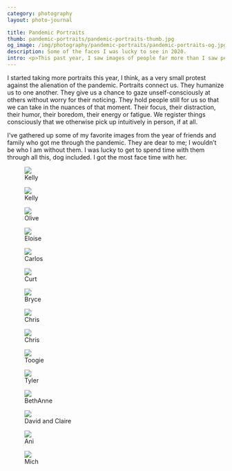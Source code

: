 ```yaml
---
category: photography
layout: photo-journal

title: Pandemic Portraits
thumb: pandemic-portraits/pandemic-portraits-thumb.jpg
og_image: /img/photography/pandemic-portraits/pandemic-portraits-og.jpg
description: Some of the faces I was lucky to see in 2020.
intro: <p>This past year, I saw images of people far more than I saw people in person. This may be true even in non-pandemic times (I’m a homebody, and spend more time on screens than I care to admit), yet it became a universal experience for those of us who did our best to stay put and weather this long storm. Our connection and comfort came mediated, at a remove. We found ourselves accidental wallflowers.</p>
---
```


<p>I started taking more portraits this year, I think, as a very small protest against the alienation of the pandemic. Portraits connect us. They humanize us to one another. They give us a chance to gaze unself-consciously at others without worry for their noticing. They hold people still for us so that we can take in the nuances of that moment. Their focus, their distraction, their humor, their boredom, their energy or fatigue. We register things consciously that we otherwise pick up intuitively in person, if at all.</p>

<p>I’ve gathered up some of my favorite images from the year of friends and family who got me through the pandemic. They are dear to me; I wouldn’t be who I am without them. I was lucky to get to spend time with them through all this, dog included. I got the most face time with her.</p>

<figure class="content-width">
	<img src="/img/photography/pandemic-portraits/pandemic-portraits-10.jpg">
	<figcaption>Kelly</figcaption>
</figure>

<figure class="image-left">
	<img src="/img/photography/pandemic-portraits/pandemic-portraits-9.jpg">
	<figcaption>Kelly</figcaption>
</figure>

<figure class="content-width">
	<img src="/img/photography/pandemic-portraits/pandemic-portraits-2.jpg">
	<figcaption>Olive</figcaption>
</figure>

<figure class="content-width">
	<img src="/img/photography/pandemic-portraits/pandemic-portraits-4.jpg">
	<figcaption>Eloise</figcaption>
</figure>

<figure class="image-right">
	<img src="/img/photography/pandemic-portraits/pandemic-portraits-12.jpg">
	<figcaption>Carlos</figcaption>
</figure>

<figure class="content-width">
	<img src="/img/photography/pandemic-portraits/pandemic-portraits-14.jpg">
	<figcaption>Curt</figcaption>
</figure>

<figure class="content-width">
	<img src="/img/photography/pandemic-portraits/pandemic-portraits-11.jpg">
	<figcaption>Bryce</figcaption>
</figure>

<figure class="content-width">
	<img src="/img/photography/pandemic-portraits/pandemic-portraits-3.jpg">
	<figcaption>Chris</figcaption>
</figure>

<figure class="content-width">
	<img src="/img/photography/pandemic-portraits/pandemic-portraits-13.jpg">
	<figcaption>Chris</figcaption>
</figure>

<figure class="content-width">
	<img src="/img/photography/pandemic-portraits/pandemic-portraits-7.jpg">
	<figcaption>Toogie</figcaption>
</figure>

<figure class="content-width">
	<img src="/img/photography/pandemic-portraits/pandemic-portraits-8.jpg">
	<figcaption>Tyler</figcaption>
</figure>

<figure class="image-left">
	<img src="/img/photography/pandemic-portraits/pandemic-portraits-16.jpg">
	<figcaption>BethAnne</figcaption>
</figure>

<figure class="content-width">
	<img src="/img/photography/pandemic-portraits/pandemic-portraits-5.jpg">
	<figcaption>David and Claire</figcaption>
</figure>

<figure class="content-width">
	<img src="/img/photography/pandemic-portraits/pandemic-portraits-15.jpg">
	<figcaption>Ani</figcaption>
</figure>

<figure class="content-width">
	<img src="/img/photography/pandemic-portraits/pandemic-portraits-6.jpg">
	<figcaption>Mich</figcaption>
</figure>